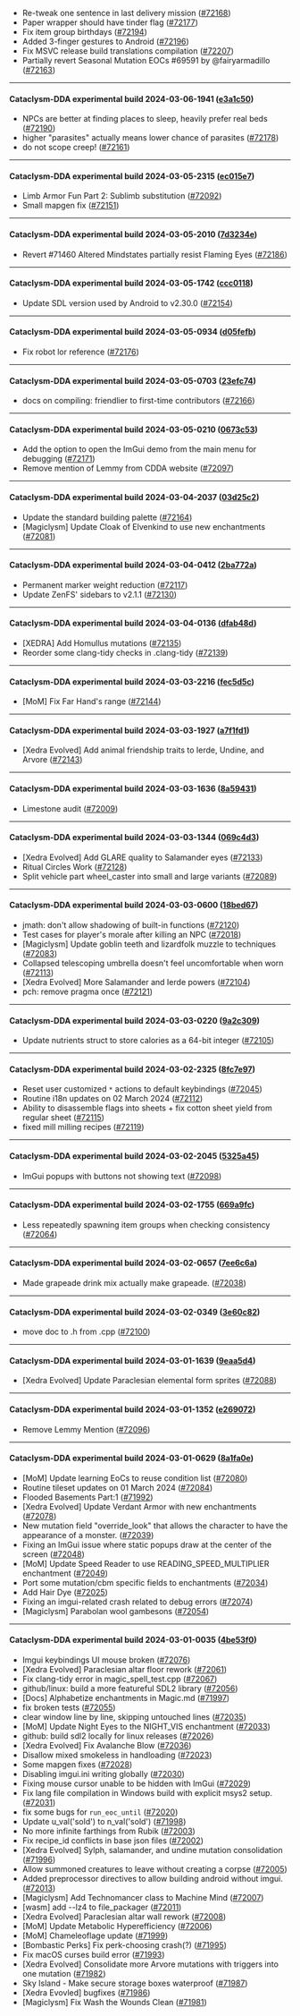 * Re-tweak one sentence in last delivery mission  ([#72168](https://github.com/CleverRaven/Cataclysm-DDA/pull/72168))
* Paper wrapper should have tinder flag ([#72177](https://github.com/CleverRaven/Cataclysm-DDA/pull/72177))
* Fix item group birthdays ([#72194](https://github.com/CleverRaven/Cataclysm-DDA/pull/72194))
* Added 3-finger gestures to Android ([#72196](https://github.com/CleverRaven/Cataclysm-DDA/pull/72196))
* Fix MSVC release build translations compilation ([#72207](https://github.com/CleverRaven/Cataclysm-DDA/pull/72207))
* Partially revert Seasonal Mutation EOCs #69591 by @fairyarmadillo ([#72163](https://github.com/CleverRaven/Cataclysm-DDA/pull/72163))

---

#### Cataclysm-DDA experimental build 2024-03-06-1941 ([e3a1c50](https://github.com/CleverRaven/Cataclysm-DDA/releases/tag/cdda-experimental-2024-03-06-1941))

* NPCs are better at finding places to sleep, heavily prefer real beds ([#72190](https://github.com/CleverRaven/Cataclysm-DDA/pull/72190))
* higher "parasites" actually means lower chance of parasites ([#72178](https://github.com/CleverRaven/Cataclysm-DDA/pull/72178))
* do not scope creep! ([#72161](https://github.com/CleverRaven/Cataclysm-DDA/pull/72161))

---

#### Cataclysm-DDA experimental build 2024-03-05-2315 ([ec015e7](https://github.com/CleverRaven/Cataclysm-DDA/releases/tag/cdda-experimental-2024-03-05-2315))

* Limb Armor Fun Part 2: Sublimb substitution ([#72092](https://github.com/CleverRaven/Cataclysm-DDA/pull/72092))
* Small mapgen fix ([#72151](https://github.com/CleverRaven/Cataclysm-DDA/pull/72151))

---

#### Cataclysm-DDA experimental build 2024-03-05-2010 ([7d3234e](https://github.com/CleverRaven/Cataclysm-DDA/releases/tag/cdda-experimental-2024-03-05-2010))

* Revert #71460 Altered Mindstates partially resist Flaming Eyes ([#72186](https://github.com/CleverRaven/Cataclysm-DDA/pull/72186))

---

#### Cataclysm-DDA experimental build 2024-03-05-1742 ([ccc0118](https://github.com/CleverRaven/Cataclysm-DDA/releases/tag/cdda-experimental-2024-03-05-1742))

* Update SDL version used by Android to v2.30.0 ([#72154](https://github.com/CleverRaven/Cataclysm-DDA/pull/72154))

---

#### Cataclysm-DDA experimental build 2024-03-05-0934 ([d05fefb](https://github.com/CleverRaven/Cataclysm-DDA/releases/tag/cdda-experimental-2024-03-05-0934))

* Fix robot lor reference ([#72176](https://github.com/CleverRaven/Cataclysm-DDA/pull/72176))

---

#### Cataclysm-DDA experimental build 2024-03-05-0703 ([23efc74](https://github.com/CleverRaven/Cataclysm-DDA/releases/tag/cdda-experimental-2024-03-05-0703))

* docs on compiling: friendlier to first-time contributors ([#72166](https://github.com/CleverRaven/Cataclysm-DDA/pull/72166))

---

#### Cataclysm-DDA experimental build 2024-03-05-0210 ([0673c53](https://github.com/CleverRaven/Cataclysm-DDA/releases/tag/cdda-experimental-2024-03-05-0210))

* Add the option to open the ImGui demo from the main menu for debugging ([#72171](https://github.com/CleverRaven/Cataclysm-DDA/pull/72171))
* Remove mention of Lemmy from CDDA website ([#72097](https://github.com/CleverRaven/Cataclysm-DDA/pull/72097))

---

#### Cataclysm-DDA experimental build 2024-03-04-2037 ([03d25c2](https://github.com/CleverRaven/Cataclysm-DDA/releases/tag/cdda-experimental-2024-03-04-2037))

* Update the standard building palette ([#72164](https://github.com/CleverRaven/Cataclysm-DDA/pull/72164))
* [Magiclysm] Update Cloak of Elvenkind to use new enchantments ([#72081](https://github.com/CleverRaven/Cataclysm-DDA/pull/72081))

---

#### Cataclysm-DDA experimental build 2024-03-04-0412 ([2ba772a](https://github.com/CleverRaven/Cataclysm-DDA/releases/tag/cdda-experimental-2024-03-04-0412))

* Permanent marker weight reduction ([#72117](https://github.com/CleverRaven/Cataclysm-DDA/pull/72117))
* Update ZenFS' sidebars to v2.1.1 ([#72130](https://github.com/CleverRaven/Cataclysm-DDA/pull/72130))

---

#### Cataclysm-DDA experimental build 2024-03-04-0136 ([dfab48d](https://github.com/CleverRaven/Cataclysm-DDA/releases/tag/cdda-experimental-2024-03-04-0136))

* [XEDRA] Add Homullus mutations ([#72135](https://github.com/CleverRaven/Cataclysm-DDA/pull/72135))
* Reorder some clang-tidy checks in .clang-tidy ([#72139](https://github.com/CleverRaven/Cataclysm-DDA/pull/72139))

---

#### Cataclysm-DDA experimental build 2024-03-03-2216 ([fec5d5c](https://github.com/CleverRaven/Cataclysm-DDA/releases/tag/cdda-experimental-2024-03-03-2216))

* [MoM] Fix Far Hand's range ([#72144](https://github.com/CleverRaven/Cataclysm-DDA/pull/72144))

---

#### Cataclysm-DDA experimental build 2024-03-03-1927 ([a7f1fd1](https://github.com/CleverRaven/Cataclysm-DDA/releases/tag/cdda-experimental-2024-03-03-1927))

* [Xedra Evolved] Add animal friendship traits to Ierde, Undine, and Arvore ([#72143](https://github.com/CleverRaven/Cataclysm-DDA/pull/72143))

---

#### Cataclysm-DDA experimental build 2024-03-03-1636 ([8a59431](https://github.com/CleverRaven/Cataclysm-DDA/releases/tag/cdda-experimental-2024-03-03-1636))

* Limestone audit ([#72009](https://github.com/CleverRaven/Cataclysm-DDA/pull/72009))

---

#### Cataclysm-DDA experimental build 2024-03-03-1344 ([069c4d3](https://github.com/CleverRaven/Cataclysm-DDA/releases/tag/cdda-experimental-2024-03-03-1344))

* [Xedra Evolved] Add GLARE quality to Salamander eyes ([#72133](https://github.com/CleverRaven/Cataclysm-DDA/pull/72133))
* Ritual Circles Work ([#72128](https://github.com/CleverRaven/Cataclysm-DDA/pull/72128))
* Split vehicle part wheel_caster into small and large variants ([#72089](https://github.com/CleverRaven/Cataclysm-DDA/pull/72089))

---

#### Cataclysm-DDA experimental build 2024-03-03-0600 ([18bed67](https://github.com/CleverRaven/Cataclysm-DDA/releases/tag/cdda-experimental-2024-03-03-0600))

* jmath: don't allow shadowing of built-in functions ([#72120](https://github.com/CleverRaven/Cataclysm-DDA/pull/72120))
* Test cases for player's morale after killing an NPC ([#72018](https://github.com/CleverRaven/Cataclysm-DDA/pull/72018))
* [Magiclysm] Update goblin teeth and lizardfolk muzzle to techniques ([#72083](https://github.com/CleverRaven/Cataclysm-DDA/pull/72083))
* Collapsed telescoping umbrella doesn't feel uncomfortable when worn ([#72113](https://github.com/CleverRaven/Cataclysm-DDA/pull/72113))
* [Xedra Evolved] More Salamander and Ierde powers ([#72104](https://github.com/CleverRaven/Cataclysm-DDA/pull/72104))
* pch: remove pragma once ([#72121](https://github.com/CleverRaven/Cataclysm-DDA/pull/72121))

---

#### Cataclysm-DDA experimental build 2024-03-03-0220 ([9a2c309](https://github.com/CleverRaven/Cataclysm-DDA/releases/tag/cdda-experimental-2024-03-03-0220))

* Update nutrients struct to store calories as a 64-bit integer ([#72105](https://github.com/CleverRaven/Cataclysm-DDA/pull/72105))

---

#### Cataclysm-DDA experimental build 2024-03-02-2325 ([8fc7e97](https://github.com/CleverRaven/Cataclysm-DDA/releases/tag/cdda-experimental-2024-03-02-2325))

* Reset user customized `*` actions to default keybindings ([#72045](https://github.com/CleverRaven/Cataclysm-DDA/pull/72045))
* Routine i18n updates on 02 March 2024 ([#72112](https://github.com/CleverRaven/Cataclysm-DDA/pull/72112))
* Ability to disassemble flags into sheets + fix cotton sheet yield from regular sheet ([#72115](https://github.com/CleverRaven/Cataclysm-DDA/pull/72115))
* fixed mill milling recipes ([#72119](https://github.com/CleverRaven/Cataclysm-DDA/pull/72119))

---

#### Cataclysm-DDA experimental build 2024-03-02-2045 ([5325a45](https://github.com/CleverRaven/Cataclysm-DDA/releases/tag/cdda-experimental-2024-03-02-2045))

* ImGui popups with buttons not showing text ([#72098](https://github.com/CleverRaven/Cataclysm-DDA/pull/72098))

---

#### Cataclysm-DDA experimental build 2024-03-02-1755 ([669a9fc](https://github.com/CleverRaven/Cataclysm-DDA/releases/tag/cdda-experimental-2024-03-02-1755))

* Less repeatedly spawning item groups when checking consistency ([#72064](https://github.com/CleverRaven/Cataclysm-DDA/pull/72064))

---

#### Cataclysm-DDA experimental build 2024-03-02-0657 ([7ee6c6a](https://github.com/CleverRaven/Cataclysm-DDA/releases/tag/cdda-experimental-2024-03-02-0657))

* Made grapeade drink mix actually make grapeade. ([#72038](https://github.com/CleverRaven/Cataclysm-DDA/pull/72038))

---

#### Cataclysm-DDA experimental build 2024-03-02-0349 ([3e60c82](https://github.com/CleverRaven/Cataclysm-DDA/releases/tag/cdda-experimental-2024-03-02-0349))

* move doc to .h from .cpp ([#72100](https://github.com/CleverRaven/Cataclysm-DDA/pull/72100))

---

#### Cataclysm-DDA experimental build 2024-03-01-1639 ([9eaa5d4](https://github.com/CleverRaven/Cataclysm-DDA/releases/tag/cdda-experimental-2024-03-01-1639))

* [Xedra Evolved] Update Paraclesian elemental form sprites ([#72088](https://github.com/CleverRaven/Cataclysm-DDA/pull/72088))

---

#### Cataclysm-DDA experimental build 2024-03-01-1352 ([e269072](https://github.com/CleverRaven/Cataclysm-DDA/releases/tag/cdda-experimental-2024-03-01-1352))

* Remove Lemmy Mention ([#72096](https://github.com/CleverRaven/Cataclysm-DDA/pull/72096))

---

#### Cataclysm-DDA experimental build 2024-03-01-0629 ([8a1fa0e](https://github.com/CleverRaven/Cataclysm-DDA/releases/tag/cdda-experimental-2024-03-01-0629))

* [MoM] Update learning EoCs to reuse condition list ([#72080](https://github.com/CleverRaven/Cataclysm-DDA/pull/72080))
* Routine tileset updates on 01 March 2024 ([#72084](https://github.com/CleverRaven/Cataclysm-DDA/pull/72084))
* Flooded Basements Part:1 ([#71992](https://github.com/CleverRaven/Cataclysm-DDA/pull/71992))
* [Xedra Evolved] Update Verdant Armor with new enchantments ([#72078](https://github.com/CleverRaven/Cataclysm-DDA/pull/72078))
* New mutation field "override_look" that allows the character to have the appearance of a monster. ([#72039](https://github.com/CleverRaven/Cataclysm-DDA/pull/72039))
* Fixing an ImGui issue where static popups draw at the center of the screen ([#72048](https://github.com/CleverRaven/Cataclysm-DDA/pull/72048))
* [MoM] Update Speed Reader to use READING_SPEED_MULTIPLIER enchantment ([#72049](https://github.com/CleverRaven/Cataclysm-DDA/pull/72049))
* Port some mutation/cbm specific fields to enchantments ([#72034](https://github.com/CleverRaven/Cataclysm-DDA/pull/72034))
* Add Hair Dye ([#72025](https://github.com/CleverRaven/Cataclysm-DDA/pull/72025))
* Fixing an imgui-related crash related to debug errors ([#72074](https://github.com/CleverRaven/Cataclysm-DDA/pull/72074))
* [Magiclysm] Parabolan wool gambesons ([#72054](https://github.com/CleverRaven/Cataclysm-DDA/pull/72054))

---

#### Cataclysm-DDA experimental build 2024-03-01-0035 ([4be53f0](https://github.com/CleverRaven/Cataclysm-DDA/releases/tag/cdda-experimental-2024-03-01-0035))

* Imgui keybindings UI mouse broken ([#72076](https://github.com/CleverRaven/Cataclysm-DDA/pull/72076))
* [Xedra Evolved] Paraclesian altar floor rework  ([#72061](https://github.com/CleverRaven/Cataclysm-DDA/pull/72061))
* Fix clang-tidy error in magic_spell_test.cpp ([#72067](https://github.com/CleverRaven/Cataclysm-DDA/pull/72067))
* github/linux: build a more featureful SDL2 library ([#72056](https://github.com/CleverRaven/Cataclysm-DDA/pull/72056))
* [Docs] Alphabetize enchantments in Magic.md ([#71997](https://github.com/CleverRaven/Cataclysm-DDA/pull/71997))
* fix broken tests ([#72055](https://github.com/CleverRaven/Cataclysm-DDA/pull/72055))
* clear window line by line, skipping untouched lines ([#72035](https://github.com/CleverRaven/Cataclysm-DDA/pull/72035))
* [MoM] Update Night Eyes to the NIGHT_VIS enchantment ([#72033](https://github.com/CleverRaven/Cataclysm-DDA/pull/72033))
* github: build sdl2 locally for linux releases ([#72026](https://github.com/CleverRaven/Cataclysm-DDA/pull/72026))
* [Xedra Evolved] Fix Avalanche Blow ([#72036](https://github.com/CleverRaven/Cataclysm-DDA/pull/72036))
* Disallow mixed smokeless in handloading ([#72023](https://github.com/CleverRaven/Cataclysm-DDA/pull/72023))
* Some mapgen fixes ([#72028](https://github.com/CleverRaven/Cataclysm-DDA/pull/72028))
* Disabling imgui.ini writing globally ([#72030](https://github.com/CleverRaven/Cataclysm-DDA/pull/72030))
* Fixing mouse cursor unable to be hidden with ImGui ([#72029](https://github.com/CleverRaven/Cataclysm-DDA/pull/72029))
* Fix lang file compilation in Windows build with explicit msys2 setup. ([#72031](https://github.com/CleverRaven/Cataclysm-DDA/pull/72031))
* fix some bugs for `run_eoc_until` ([#72020](https://github.com/CleverRaven/Cataclysm-DDA/pull/72020))
* Update u_val('sold') to n_val('sold') ([#71998](https://github.com/CleverRaven/Cataclysm-DDA/pull/71998))
* No more infinite farthings from Rubik ([#72003](https://github.com/CleverRaven/Cataclysm-DDA/pull/72003))
* Fix recipe_id conflicts in base json files ([#72002](https://github.com/CleverRaven/Cataclysm-DDA/pull/72002))
* [Xedra Evolved] Sylph, salamander, and undine mutation consolidation ([#71996](https://github.com/CleverRaven/Cataclysm-DDA/pull/71996))
* Allow summoned creatures to leave without creating a corpse ([#72005](https://github.com/CleverRaven/Cataclysm-DDA/pull/72005))
* Added preprocessor directives to allow building android without imgui. ([#72013](https://github.com/CleverRaven/Cataclysm-DDA/pull/72013))
* [Magiclysm] Add Technomancer class to Machine Mind ([#72007](https://github.com/CleverRaven/Cataclysm-DDA/pull/72007))
* [wasm] add --lz4 to file_packager ([#72011](https://github.com/CleverRaven/Cataclysm-DDA/pull/72011))
* [Xedra Evolved] Paraclesian altar wall rework ([#72008](https://github.com/CleverRaven/Cataclysm-DDA/pull/72008))
* [MoM] Update Metabolic Hyperefficiency ([#72006](https://github.com/CleverRaven/Cataclysm-DDA/pull/72006))
* [MoM] Chameleoflage update ([#71999](https://github.com/CleverRaven/Cataclysm-DDA/pull/71999))
* [Bombastic Perks] Fix perk-choosing crash(?) ([#71995](https://github.com/CleverRaven/Cataclysm-DDA/pull/71995))
* Fix macOS curses build error ([#71993](https://github.com/CleverRaven/Cataclysm-DDA/pull/71993))
* [Xedra Evolved] Consolidate more Arvore mutations with triggers into one mutation ([#71982](https://github.com/CleverRaven/Cataclysm-DDA/pull/71982))
* Sky Island - Make secure storage boxes waterproof ([#71987](https://github.com/CleverRaven/Cataclysm-DDA/pull/71987))
* [Xedra Evovled] bugfixes ([#71986](https://github.com/CleverRaven/Cataclysm-DDA/pull/71986))
* [Magiclysm] Fix Wash the Wounds Clean ([#71981](https://github.com/CleverRaven/Cataclysm-DDA/pull/71981))
